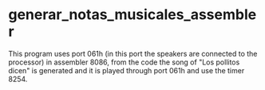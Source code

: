 # generar_notas_musicales_assembler
This program uses port 061h (in this port the speakers are connected to the processor) in assembler 8086, from the code the song of "Los pollitos dicen" is generated and it is played through port 061h and use the timer 8254.
